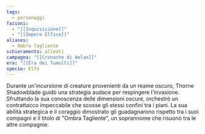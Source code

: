 ```yaml
---
tags:
  - personaggi
fazioni:
  - "[[Inquisizione]]"
  - "[[Impero Elfico]]"
aliases:
  - Ombra Tagliente
schieramento: alleati
campagna: "[[Cronache di Aelan]]"
era: "[[Era dei Tumulti]]"
specie: Elfo
---
```

Durante un'incursione di creature provenienti da un reame oscuro, Thorne Shadowblade guidò una strategia audace per respingere l'invasione. Sfruttando la sua conoscenza delle dimensioni oscure, orchestrò un contrattacco impeccabile che scosse gli stessi confini tra i piani. La sua abilità strategica e il coraggio dimostrato gli guadagnarono rispetto tra i suoi compagni e il titolo di "Ombra Tagliente", un soprannome che risuonò tra le altre compagnie.